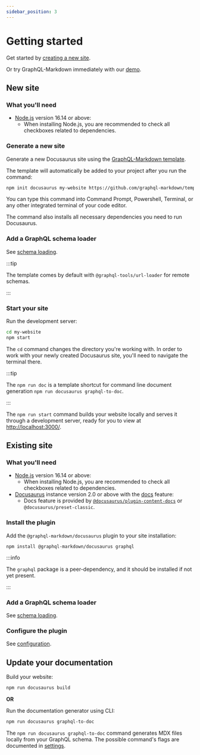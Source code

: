 ```yaml
---
sidebar_position: 3
---
```


# Getting started

Get started by [creating a new site](#new-site).

Or try GraphQL-Markdown immediately with our [demo](/docs/try-it).

## New site

### What you'll need

- [Node.js](https://nodejs.org/en/download/) version 16.14 or above:
  - When installing Node.js, you are recommended to check all checkboxes related to dependencies.

### Generate a new site

Generate a new Docusaurus site using the [GraphQL-Markdown template](https://github.com/graphql-markdown/template).

The template will automatically be added to your project after you run the command:

```bash
npm init docusaurus my-website https://github.com/graphql-markdown/template.git
```

You can type this command into Command Prompt, Powershell, Terminal, or any other integrated terminal of your code editor.

The command also installs all necessary dependencies you need to run Docusaurus.

### Add a GraphQL schema loader

See [schema loading](/docs/advanced/schema-loading).

:::tip

The template comes by default with `@graphql-tools/url-loader` for remote schemas.

:::

### Start your site

Run the development server:

```bash
cd my-website
npm start
```

The `cd` command changes the directory you're working with. In order to work with your newly created Docusaurus site, you'll need to navigate the terminal there.

:::tip

The `npm run doc` is a template shortcut for command line document generation `npm run docusaurus graphql-to-doc`.

:::

The `npm run start` command builds your website locally and serves it through a development server, ready for you to view at [http://localhost:3000/](http://localhost:3000/).

## Existing site

### What you'll need

- [Node.js](https://nodejs.org/en/download/) version 16.14 or above:
  - When installing Node.js, you are recommended to check all checkboxes related to dependencies.
- [Docusaurus](https://docusaurus.io/) instance version 2.0 or above with the [docs](https://docusaurus.io/docs/docs-introduction) feature:
  - Docs feature is provided by [`@docusaurus/plugin-content-docs`](https://docusaurus.io/docs/api/plugins/@docusaurus/plugin-content-docs) or `@docusaurus/preset-classic`.

### Install the plugin

Add the `@graphql-markdown/docusaurus` plugin to your site installation:

```shell
npm install @graphql-markdown/docusaurus graphql
```

:::info

The `graphql` package is a peer-dependency, and it should be installed if not yet present.

:::

### Add a GraphQL schema loader

See [schema loading](/docs/advanced/schema-loading).

### Configure the plugin

See [configuration](/docs/configuration).

## Update your documentation

Build your website:

```bash
npm run docusaurus build
```

**OR**

Run the documentation generator using CLI:

```bash
npm run docusaurus graphql-to-doc
```

The `npm run docusaurus graphql-to-doc` command generates MDX files locally from your GraphQL schema. The possible command's flags are documented in [settings](/docs/settings).
